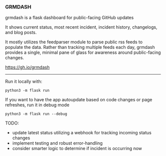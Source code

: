 ### GRMDASH

grmdash is a flask dashboard for public-facing GitHub updates 

It shows current status, most recent incident, incident history, changelogs, and blog posts. 

It mostly utilizes the feedparser module to parse public rss feeds to populate the data. Rather than tracking multiple feeds each day, grmdash provides a single, minimal pane of glass for awareness around public-facing changes. 

https://gh.io/grmdash

---

Run it locally with: 

`python3 -m flask run` 

If you want to have the app autoupdate based on code changes or page refreshes, run it in debug mode

`python3 -m flask run --debug` 

TODO: 
- update latest status utilizing a webhook for tracking incoming status changes
- implement testing and robust error-handling
- consider smarter logic to determine if incident is occurring now

